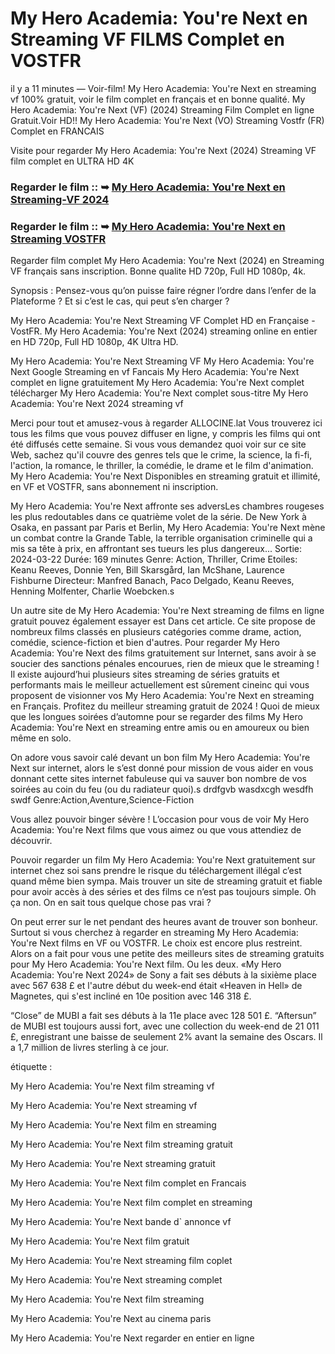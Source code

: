 # My Hero Academia: You're Next en Streaming VF FILMS Complet en VOSTFR

il y a 11 minutes — Voir-film! My Hero Academia: You're Next en streaming vf 100% gratuit, voir le film complet en français et en bonne qualité. My Hero Academia: You're Next (VF) (2024) Streaming Film Complet en ligne Gratuit.Voir HD!! My Hero Academia: You're Next (VO) Streaming Vostfr (FR) Complet en FRANCAIS

Visite pour regarder My Hero Academia: You're Next (2024) Streaming VF film complet en ULTRA HD 4K

### Regarder le film :: ➥ [My Hero Academia: You're Next en Streaming-VF 2024](https://dmovie.fun/fr/movie/1159311/my-hero-academia-youre-nextend?Gitb)

### Regarder le film :: ➥ [My Hero Academia: You're Next en Streaming VOSTFR](https://dmovie.fun/fr/movie/1159311/my-hero-academia-youre-nextend?Gitb)

Regarder film complet My Hero Academia: You're Next (2024) en Streaming VF français sans inscription. Bonne qualite HD 720p, Full HD 1080p, 4k.

Synopsis : Pensez-vous qu’on puisse faire régner l’ordre dans l’enfer de la Plateforme ? Et si c’est le cas, qui peut s’en charger ?

My Hero Academia: You're Next Streaming VF Complet HD en Française - VostFR. My Hero Academia: You're Next (2024) streaming online en entier en HD 720p, Full HD 1080p, 4K Ultra HD.

My Hero Academia: You're Next Streaming VF My Hero Academia: You're Next Google Streaming en vf Fancais My Hero Academia: You're Next complet en ligne gratuitement My Hero Academia: You're Next complet télécharger My Hero Academia: You're Next complet sous-titre My Hero Academia: You're Next 2024 streaming vf

Merci pour tout et amusez-vous à regarder ALLOCINE.lat Vous trouverez ici tous les films que vous pouvez diffuser en ligne, y compris les films qui ont été diffusés cette semaine. Si vous vous demandez quoi voir sur ce site Web, sachez qu'il couvre des genres tels que le crime, la science, la fi-fi, l'action, la romance, le thriller, la comédie, le drame et le film d'animation.
My Hero Academia: You're Next Disponibles en streaming gratuit et illimité, en VF et VOSTFR, sans abonnement ni inscription.

My Hero Academia: You're Next affronte ses adversLes chambres rougeses les plus redoutables dans ce quatrième volet de la série. De New York à Osaka, en passant par Paris et Berlin, My Hero Academia: You're Next mène un combat contre la Grande Table, la terrible organisation criminelle qui a mis sa tête à prix, en affrontant ses tueurs les plus dangereux... Sortie: 2024-03-22 Durée: 169 minutes Genre: Action, Thriller, Crime Etoiles: Keanu Reeves, Donnie Yen, Bill Skarsgård, Ian McShane, Laurence Fishburne Directeur: Manfred Banach, Paco Delgado, Keanu Reeves, Henning Molfenter, Charlie Woebcken.s

Un autre site de My Hero Academia: You're Next streaming de films en ligne gratuit pouvez également essayer est Dans cet article. Ce site propose de nombreux films classés en plusieurs catégories comme drame, action, comédie, science-fiction et bien d'autres. Pour regarder My Hero Academia: You're Next des films gratuitement sur Internet, sans avoir à se soucier des sanctions pénales encourues, rien de mieux que le streaming ! Il existe aujourd’hui plusieurs sites streaming de séries gratuits et performants mais le meilleur actuellement est sûrement cineinc qui vous proposent de visionner vos My Hero Academia: You're Next en streaming en Français. Profitez du meilleur streaming gratuit de 2024 ! Quoi de mieux que les longues soirées d’automne pour se regarder des films My Hero Academia: You're Next en streaming entre amis ou en amoureux ou bien même en solo.

On adore vous savoir calé devant un bon film My Hero Academia: You're Next sur internet, alors le s’est donné pour mission de vous aider en vous donnant cette sites internet fabuleuse qui va sauver bon nombre de vos soirées au coin du feu (ou du radiateur quoi).s drdfgvb wasdxcgh wesdfh swdf Genre:Action,Aventure,Science-Fiction

Vous allez pouvoir binger sévère ! L’occasion pour vous de voir My Hero Academia: You're Next films que vous aimez ou que vous attendiez de découvrir.

Pouvoir regarder un film My Hero Academia: You're Next gratuitement sur internet chez soi sans prendre le risque du téléchargement illégal c’est quand même bien sympa. Mais trouver un site de streaming gratuit et fiable pour avoir accès à des séries et des films ce n’est pas toujours simple. Oh ça non. On en sait tous quelque chose pas vrai ?

On peut errer sur le net pendant des heures avant de trouver son bonheur. Surtout si vous cherchez à regarder en streaming My Hero Academia: You're Next films en VF ou VOSTFR. Le choix est encore plus restreint. Alors on a fait pour vous une petite des meilleurs sites de streaming gratuits pour My Hero Academia: You're Next film. Ou les deux.
«My Hero Academia: You're Next 2024» de Sony a fait ses débuts à la sixième place avec 567 638 £ et l'autre début du week-end était «Heaven in Hell» de Magnetes, qui s'est incliné en 10e position avec 146 318 £.

“Close” de MUBI a fait ses débuts à la 11e place avec 128 501 £. “Aftersun” de MUBI est toujours aussi fort, avec une collection du week-end de 21 011 £, enregistrant une baisse de seulement 2% avant la semaine des Oscars. Il a 1,7 million de livres sterling à ce jour.

étiquette :

My Hero Academia: You're Next film streaming vf

My Hero Academia: You're Next streaming vf

My Hero Academia: You're Next film en streaming

My Hero Academia: You're Next film streaming gratuit

My Hero Academia: You're Next streaming gratuit

My Hero Academia: You're Next film complet en Francais

My Hero Academia: You're Next film complet en streaming

My Hero Academia: You're Next bande d` annonce vf

My Hero Academia: You're Next film gratuit

My Hero Academia: You're Next streaming film coplet

My Hero Academia: You're Next streaming complet

My Hero Academia: You're Next film streaming

My Hero Academia: You're Next au cinema paris

My Hero Academia: You're Next regarder en entier en ligne
